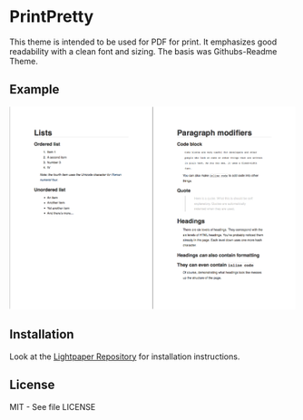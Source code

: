 PrintPretty
===========

This theme is intended to be used for PDF for print. It emphasizes good readability with a clean font and sizing. The basis was Githubs-Readme Theme.

## Example

![Example of the created PDF](https://raw.githubusercontent.com/a1ee9b/PrintPretty/master/Example.png)

## Installation

Look at the [Lightpaper Repository](https://github.com/ClockworkEngine/LightPaper-Support/blob/master/LightPaper%20for%20Mac/LightPaper%20for%20Mac%20-%20Adding%20Custom%20Themes.md) for installation instructions.

## License
MIT - See file LICENSE